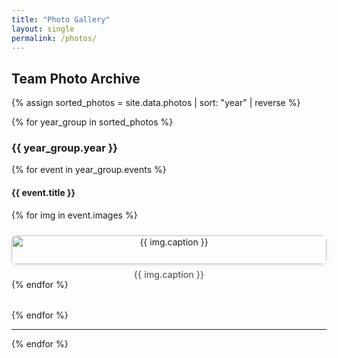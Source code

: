 ```yaml
---
title: "Photo Gallery"
layout: single
permalink: /photos/
---
```


<style>
.gallery-grid {
  display: grid;
  grid-template-columns: repeat(auto-fit, minmax(250px, 1fr));
  gap: 1.5rem;
  margin-bottom: 2rem;
}

.gallery-grid figure {
  margin: 0;
  text-align: center;
}

.gallery-grid img {
  width: 100%;
  height: auto;
  border-radius: 8px;
  box-shadow: 0 2px 6px rgba(0, 0, 0, 0.1);
}

.gallery-grid figcaption {
  font-size: 0.9rem;
  color: #444;
  margin-top: 0.5rem;
}
</style>

## Team Photo Archive

{% assign sorted_photos = site.data.photos | sort: "year" | reverse %}

{% for year_group in sorted_photos %}
### {{ year_group.year }}

{% for event in year_group.events %}
#### {{ event.title }}

<div class="gallery-grid">
  {% for img in event.images %}
    <figure>
      <img src="{{ img.path }}" alt="{{ img.caption }}">
      <figcaption>{{ img.caption }}</figcaption>
    </figure>
  {% endfor %}
</div>

{% endfor %}

---
{% endfor %}
